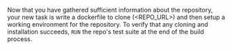 Now that you have gathered sufficient information about the repository, your new task is write a dockerfile to clone (<REPO_URL>) and then setup a working environment for the repository. To verify that any cloning and installation succeeds, `RUN` the repo's test suite at the end of the build process.